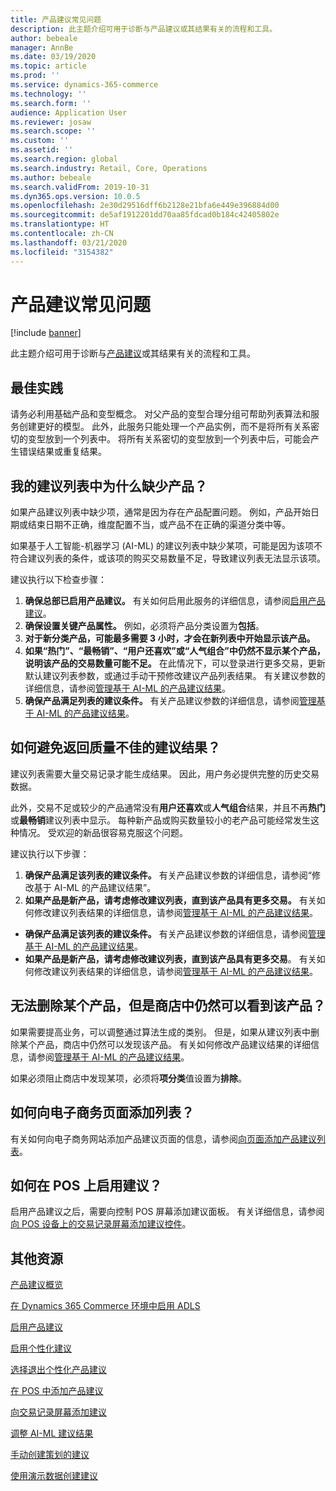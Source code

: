 ```yaml
---
title: 产品建议常见问题
description: 此主题介绍可用于诊断与产品建议或其结果有关的流程和工具。
author: bebeale
manager: AnnBe
ms.date: 03/19/2020
ms.topic: article
ms.prod: ''
ms.service: dynamics-365-commerce
ms.technology: ''
ms.search.form: ''
audience: Application User
ms.reviewer: josaw
ms.search.scope: ''
ms.custom: ''
ms.assetid: ''
ms.search.region: global
ms.search.industry: Retail, Core, Operations
ms.author: bebeale
ms.search.validFrom: 2019-10-31
ms.dyn365.ops.version: 10.0.5
ms.openlocfilehash: 2e30d29516dff6b2128e21bfa6e449e396884d00
ms.sourcegitcommit: de5af1912201dd70aa85fdcad0b184c42405802e
ms.translationtype: HT
ms.contentlocale: zh-CN
ms.lasthandoff: 03/21/2020
ms.locfileid: "3154382"
---
```

# <a name="product-recommendations-faq"></a>产品建议常见问题


[!include [banner](includes/banner.md)]

此主题介绍可用于诊断与[产品建议](product-recommendations.md)或其结果有关的流程和工具。

## <a name="best-practices"></a>最佳实践
请务必利用基础产品和变型概念。 对父产品的变型合理分组可帮助列表算法和服务创建更好的模型。 此外，此服务只能处理一个产品实例，而不是将所有关系密切的变型放到一个列表中。 将所有关系密切的变型放到一个列表中后，可能会产生错误结果或重复结果。

## <a name="why-are-products-missing-from-my-recommendation-lists"></a>我的建议列表中为什么缺少产品？

如果产品建议列表中缺少项，通常是因为存在产品配置问题。 例如，产品开始日期或结束日期不正确，维度配置不当，或产品不在正确的渠道分类中等。

如果基于人工智能-机器学习 (AI-ML) 的建议列表中缺少某项，可能是因为该项不符合建议列表的条件，或该项的购买交易数量不足，导致建议列表无法显示该项。

建议执行以下检查步骤：
1. **确保总部已启用产品建议。** 有关如何启用此服务的详细信息，请参阅[启用产品建议](enable-product-recommendations.md)。
1. **确保设置关键产品属性。** 例如，必须将产品分类设置为**包括**。
1. **对于新分类产品，可能最多需要 3 小时，才会在新列表中开始显示该产品。**
1. **如果“热门”、“最畅销”、“用户还喜欢”或“人气组合”中仍然不显示某个产品，说明该产品的交易数量可能不足。** 在此情况下，可以登录进行更多交易，更新默认建议列表参数，或通过手动干预修改建议产品列表结果。 有关建议参数的详细信息，请参阅[管理基于 AI-ML 的产品建议结果](modify-product-recommendation-results.md)。
1. **确保产品满足列表的建议条件。** 有关产品建议参数的详细信息，请参阅[管理基于 AI-ML 的产品建议结果](modify-product-recommendation-results.md)。

## <a name="how-can-i-prevent-poor-recommendation-results-from-being-returned"></a>如何避免返回质量不佳的建议结果？

建议列表需要大量交易记录才能生成结果。 因此，用户务必提供完整的历史交易数据。

此外，交易不足或较少的产品通常没有**用户还喜欢**或**人气组合**结果，并且不再**热门**或**最畅销**建议列表中显示。 每种新产品或购买数量较小的老产品可能经常发生这种情况。 受欢迎的新品很容易克服这个问题。

建议执行以下步骤：
1. **确保产品满足该列表的建议条件。** 有关产品建议参数的详细信息，请参阅“修改基于 AI-ML 的产品建议结果”。
1. **如果产品是新产品，请考虑修改建议列表，直到该产品具有更多交易。** 有关如何修改建议列表结果的详细信息，请参阅[管理基于 AI-ML 的产品建议结果](modify-product-recommendation-results.md)。


- **确保产品满足该列表的建议条件。** 有关产品建议参数的详细信息，请参阅[管理基于 AI-ML 的产品建议结果](modify-product-recommendation-results.md)。
- **如果产品是新产品，请考虑修改建议列表，直到该产品具有更多交易**。 有关如何修改建议列表结果的详细信息，请参阅[管理基于 AI-ML 的产品建议结果](modify-product-recommendation-results.md)。

## <a name="can-i-remove-a-product-but-still-see-it-in-the-store"></a>无法删除某个产品，但是商店中仍然可以看到该产品？

如果需要提高业务，可以调整通过算法生成的类别。 但是，如果从建议列表中删除某个产品，商店中仍然可以发现该产品。 有关如何修改产品建议结果的详细信息，请参阅[管理基于 AI-ML 的产品建议结果](modify-product-recommendation-results.md)。

如果必须阻止商店中发现某项，必须将**项分类**值设置为**排除**。

## <a name="how-do-i-add-a-list-to-an-e-commerce-page"></a>如何向电子商务页面添加列表？

有关如何向电子商务网站添加产品建议页面的信息，请参阅[向页面添加产品建议列表](add-reco-list-to-page.md)。

## <a name="how-do-i-enable-recommendations-on-pos"></a>如何在 POS 上启用建议？

启用产品建议之后，需要向控制 POS 屏幕添加建议面板。 有关详细信息，请参阅[向 POS 设备上的交易记录屏幕添加建议控件](add-recommendations-control-pos-screen.md)。

## <a name="additional-resources"></a>其他资源

[产品建议概览](product-recommendations.md)

[在 Dynamics 365 Commerce 环境中启用 ADLS](enable-adls-environment.md)

[启用产品建议](enable-product-recommendations.md)

[启用个性化建议](personalized-recommendations.md)

[选择退出个性化产品建议](personalization-gdpr.md)

[在 POS 中添加产品建议](product.md)

[向交易记录屏幕添加建议](add-recommendations-control-pos-screen.md)

[调整 AI-ML 建议结果](modify-product-recommendation-results.md)

[手动创建策划的建议](create-editorial-recommendation-lists.md)

[使用演示数据创建建议](product-recommendations-demo-data.md)
